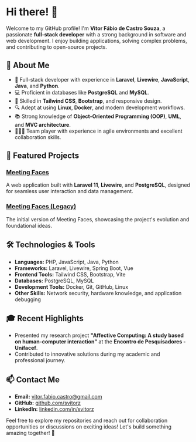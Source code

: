 # Hi there! 👋

Welcome to my GitHub profile! I'm **Vitor Fábio de Castro Souza**, a passionate **full-stack developer** with a strong background in software and web development. I enjoy building applications, solving complex problems, and contributing to open-source projects.

## 🚀 About Me
- 🌟 Full-stack developer with experience in **Laravel**, **Livewire**, **JavaScript**, **Java**, and **Python**.
- 💻 Proficient in databases like **PostgreSQL** and **MySQL**.
- 🎨 Skilled in **Tailwind CSS**, **Bootstrap**, and responsive design.
- 🔍 Adept at using **Linux**, **Docker**, and modern development workflows.
- 📚 Strong knowledge of **Object-Oriented Programming (OOP)**, **UML**, and **MVC architecture**.
- 🧑‍🤝‍🧑 Team player with experience in agile environments and excellent collaboration skills.

## 📌 Featured Projects
### [Meeting Faces](https://github.com/svitorz/meetingfaces)
A web application built with **Laravel 11**, **Livewire**, and **PostgreSQL**, designed for seamless user interaction and data management.

### [Meeting Faces (Legacy)](https://github.com/svitorz/meeting_faces)
The initial version of Meeting Faces, showcasing the project's evolution and foundational ideas.

## 🛠️ Technologies & Tools
- **Languages:** PHP, JavaScript, Java, Python
- **Frameworks:** Laravel, Livewire, Spring Boot, Vue
- **Frontend Tools:** Tailwind CSS, Bootstrap, Vite
- **Databases:** PostgreSQL, MySQL
- **Development Tools:** Docker, Git, GitHub, Linux
- **Other Skills:** Network security, hardware knowledge, and application debugging

## 🎓 Recent Highlights
- Presented my research project **"Affective Computing: A study based on human-computer interaction"** at the **Encontro de Pesquisadores - Unifacef**.
- Contributed to innovative solutions during my academic and professional journey.

## 📫 Contact Me
- **Email:** [vitor.fabio.castro@gmail.com](mailto:vitor.fabio.castro@gmail.com)
- **GitHub:** [github.com/svitorz](https://github.com/svitorz)
- **LinkedIn:** [linkedin.com/in/svitorz](https://linkedin.com/in/svitorz)

Feel free to explore my repositories and reach out for collaboration opportunities or discussions on exciting ideas! Let's build something amazing together! 🚀

